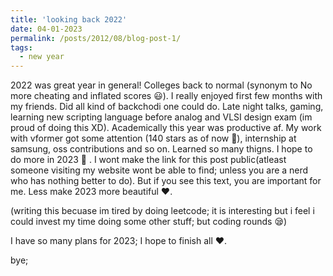 ```yaml
---
title: 'looking back 2022'
date: 04-01-2023
permalink: /posts/2012/08/blog-post-1/
tags:
  - new year 
---
```


  2022 was great year in general! Colleges back to normal (synonym to No more cheating and inflated scores 😃). I really enjoyed first few months with my friends. Did all kind of backchodi one could do. Late night talks, gaming, learning new scripting language before analog and VLSI design exam (im proud of doing this XD). 
  Academically this year was productive af. My work with vformer got some attention (140 stars as of now 🤗), internship at samsung, oss contributions and so on. Learned so many thigns. I hope to do more in 2023 💪 .
  I wont make the link for this post public(atleast someone visiting my website wont be able to find; unless you are a nerd who has nothing better to do). But if you see this text, you are important for me. Less make 2023 more beautiful ❤️.
  
  (writing this becuase im tired by doing leetcode; it is interesting but i feel i could invest my time doing some other stuff; but coding rounds 😪)
  
  I have so many plans for 2023; I hope to finish all ❤️.
  
  bye; 
  
  
  
